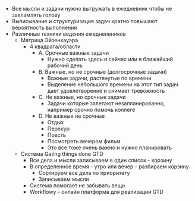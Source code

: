 * Все мысли и задачи нужно выгружать в ежедневник чтобы не захламлять голову
* Выписывание и структуризация задач кратно повышают вероятность выполнения
* Различные техники ведения ежедненвников
	* Матрица Эйзенхауэра
		* 4 квадрата/области
			* A. Срочные важные задачи
				* Нужно сделать здесь и сейчас или в ближайший рабочий день
			* B. Важные, но не срочные (долгосрочные задачи)
				* Важные задачи, растянутые по времени
				* Выделение небольшого времени на этот тип задач дает удовлетворение и снимает тревожность
			* C. Не важные, но срочные задачи
				* Задачи которые залетают незапланированно, например срочно помочь коллеге
			* D. Не важные не срочные
				* Отдых
				* Перекур
				* Поесть
				* Посмотреть вечером фильм
				* Это все тоже очень важно и нужно планировать
	* Система Gating things done GTD
		* Все дела и мысли записываем в один список - корзину
		* В определенное время - утро или вечер - разбираем корзину
			* Сортируем все дела по приоритету
			* Записываем мысли
		* Система помогает не забывать вещи
		* Workflowy - онлайн платформа для реализации GTD